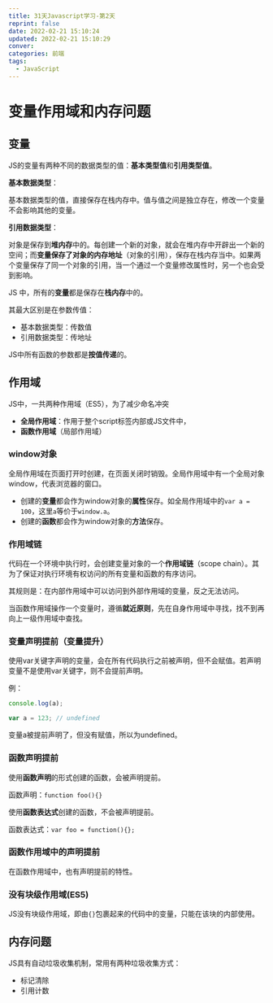 ```yaml
---
title: 31天Javascript学习-第2天
reprint: false
date: 2022-02-21 15:10:24
updated: 2022-02-21 15:10:29
conver:
categories: 前端
tags:
  - JavaScript
---
```


# 变量作用域和内存问题

<!--more-->

## 变量

JS的变量有两种不同的数据类型的值：**基本类型值**和**引用类型值**。

**基本数据类型**：

基本数据类型的值，直接保存在栈内存中。值与值之间是独立存在，修改一个变量不会影响其他的变量。

**引用数据类型**：

对象是保存到**堆内存**中的。每创建一个新的对象，就会在堆内存中开辟出一个新的空间；而**变量保存了对象的内存地址**（对象的引用），保存在栈内存当中。如果两个变量保存了同一个对象的引用，当一个通过一个变量修改属性时，另一个也会受到影响。

JS 中，所有的**变量**都是保存在**栈内存**中的。

其最大区别是在参数传值：

- 基本数据类型：传数值
- 引用数据类型：传地址

JS中所有函数的参数都是**按值传递**的。

## 作用域

JS中，一共两种作用域（ES5），为了减少命名冲突

- **全局作用域**：作用于整个script标签内部或JS文件中，
- **函数作用域**（局部作用域）

### window对象

全局作用域在页面打开时创建，在页面关闭时销毁。全局作用域中有一个全局对象window，代表浏览器的窗口。

- 创建的**变量**都会作为window对象的**属性**保存。如全局作用域中的`var a = 100`，这里`a`等价于`window.a`。
- 创建的**函数**都会作为window对象的**方法**保存。

### 作用域链

代码在一个环境中执行时，会创建变量对象的一个**作用域链**（scope chain）。其为了保证对执行环境有权访问的所有变量和函数的有序访问。

其规则是：在内部作用域中可以访问到外部作用域的变量，反之无法访问。

当函数作用域操作一个变量时，遵循**就近原则**，先在自身作用域中寻找，找不到再向上一级作用域中查找。

### 变量声明提前（变量提升）

使用var关键字声明的变量，会在所有代码执行之前被声明，但不会赋值。若声明变量不是使用var关键字，则不会提前声明。

例：

```js
console.log(a);

var a = 123; // undefined
```

变量a被提前声明了，但没有赋值，所以为undefined。

### 函数声明提前

使用**函数声明**的形式创建的函数，会被声明提前。

函数声明：`function foo(){}`

使用**函数表达式**创建的函数，不会被声明提前。

函数表达式：`var foo = function(){};`

### 函数作用域中的声明提前

在函数作用域中，也有声明提前的特性。

### 没有块级作用域(ES5)

JS没有块级作用域，即由`{}`包裹起来的代码中的变量，只能在该块的内部使用。

## 内存问题

JS具有自动垃圾收集机制，常用有两种垃圾收集方式：

- 标记清除
- 引用计数

